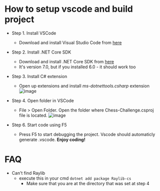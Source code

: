 # How to setup vscode and build project

- Step 1. Install VSCode
  - Download and install Visual Studio Code from [here](https://code.visualstudio.com/Download)

- Step 2. Install .NET Core SDK
  - Download and install .NET Core SDK from [here](https://dotnet.microsoft.com/en-us/download/dotnet/7.0)
  - It's version 7.0, but if you installed 6.0 - it should work too

- Step 3. Install C# extension
  - Open up extensions and install *ms-dotnettools.csharp* extension
  ![image](https://i.ibb.co/XJZJxbs/Screenshot-from-2023-07-24-00-22-44.png)

- Step 4. Open folder in VSCode
  - File > Open Folder. Open the folder where Chess-Challenge.csproj file is located.
  ![image](https://i.ibb.co/jWR953w/Screenshot-from-2023-07-24-01-01-39.png)

- Step 6. Start code using F5
  - Press F5 to start debugging the project. Vscode should automaticly generate .vscode. **Enjoy coding!**

# FAQ
- Can't find Raylib
  - execute this in your cmd `dotnet add package Raylib-cs`
    - Make sure that you are at the directory that was set at step 4
